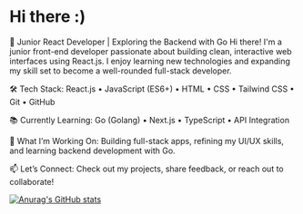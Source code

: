 # Hi there :)

🚀 Junior React Developer | Exploring the Backend with Go
Hi there! I'm a junior front-end developer passionate about building clean, interactive web interfaces using React.js. I enjoy learning new technologies and expanding my skill set to become a well-rounded full-stack developer.

🛠️ Tech Stack:
React.js • JavaScript (ES6+) • HTML • CSS • Tailwind CSS • Git • GitHub

📚 Currently Learning:
Go (Golang) • Next.js • TypeScript • API Integration

💼 What I’m Working On:
Building full-stack apps, refining my UI/UX skills, and learning backend development with Go.

📫 Let’s Connect:
Check out my projects, share feedback, or reach out to collaborate!

[![Anurag's GitHub stats](https://github-readme-stats.vercel.app/api?username=parsanikpour)](https://github.com/anuraghazra/github-readme-stats)
 

